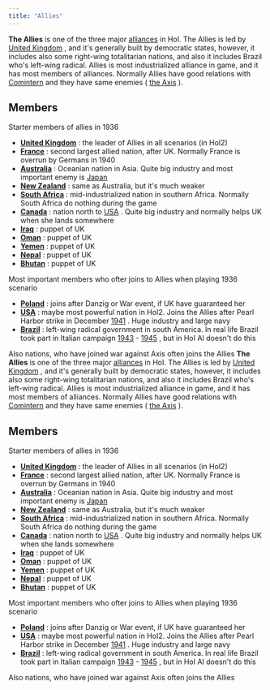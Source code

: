 ```yaml
---
title: "Allies"
---
```


**The Allies** is one of the three major
[alliances](/index.php?title=Alliance&action=edit&redlink=1 "Alliance (page does not exist)")
in HoI. The Allies is led by [United
Kingdom](/United_Kingdom "United Kingdom") , and it's generally built by
democratic states, however, it includes also some right-wing
totalitarian nations, and also it includes Brazil who's left-wing
radical. Allies is most industrialized alliance in game, and it has most
members of alliances. Normally Allies have good relations with
[Comintern](/The_Comintern "The Comintern") and they have same enemies (
[the Axis](/The_Axis "The Axis") ).

##  Members 

Starter members of allies in 1936

-   **[United Kingdom](/United_Kingdom "United Kingdom")** : the leader
    of Allies in all scenarios (in HoI2)
-   **[France](/France "France")** : second largest allied nation, after
    UK. Normally France is overrun by Germans in 1940
-   **[Australia](/Australia "Australia")** : Oceanian nation in Asia.
    Quite big industry and most important enemy is
    [Japan](/Japan "Japan")
-   **[New Zealand](/New_Zealand "New Zealand")** : same as Australia,
    but it's much weaker
-   **[South Africa](/South_Africa "South Africa")** :
    mid-industrialized nation in southern Africa. Normally South Africa
    do nothing during the game
-   **[Canada](/Canada "Canada")** : nation north to [USA](/USA "USA") .
    Quite big industry and normally helps UK when she lands somewhere
-   **[Iraq](/Iraq "Iraq")** : puppet of UK
-   **[Oman](/index.php?title=Oman&action=edit&redlink=1 "Oman (page does not exist)")**
    : puppet of UK
-   **[Yemen](/index.php?title=Yemen&action=edit&redlink=1 "Yemen (page does not exist)")**
    : puppet of UK
-   **[Nepal](/index.php?title=Nepal&action=edit&redlink=1 "Nepal (page does not exist)")**
    : puppet of UK
-   **[Bhutan](/Bhutan "Bhutan")** : puppet of UK

Most important members who ofter joins to Allies when playing 1936
scenario

-   **[Poland](/Poland "Poland")** : joins after Danzig or War event, if
    UK have guaranteed her
-   **[USA](/USA "USA")** : maybe most powerful nation in HoI2. Joins
    the Allies after Pearl Harbor strike in December
    [1941](/index.php?title=1941&action=edit&redlink=1 "1941 (page does not exist)")
    . Huge industry and large navy
-   **[Brazil](/Brazil "Brazil")** : left-wing radical government in
    south America. In real life Brazil took part in Italian campaign
    [1943](/index.php?title=1943&action=edit&redlink=1 "1943 (page does not exist)") -
    [1945](/index.php?title=1945&action=edit&redlink=1 "1945 (page does not exist)")
    , but in HoI AI doesn't do this

Also nations, who have joined war against Axis often joins the Allies
**The Allies** is one of the three major
[alliances](/index.php?title=Alliance&action=edit&redlink=1 "Alliance (page does not exist)")
in HoI. The Allies is led by [United
Kingdom](/United_Kingdom "United Kingdom") , and it's generally built by
democratic states, however, it includes also some right-wing
totalitarian nations, and also it includes Brazil who's left-wing
radical. Allies is most industrialized alliance in game, and it has most
members of alliances. Normally Allies have good relations with
[Comintern](/The_Comintern "The Comintern") and they have same enemies (
[the Axis](/The_Axis "The Axis") ).

##  Members 

Starter members of allies in 1936

-   **[United Kingdom](/United_Kingdom "United Kingdom")** : the leader
    of Allies in all scenarios (in HoI2)
-   **[France](/France "France")** : second largest allied nation, after
    UK. Normally France is overrun by Germans in 1940
-   **[Australia](/Australia "Australia")** : Oceanian nation in Asia.
    Quite big industry and most important enemy is
    [Japan](/Japan "Japan")
-   **[New Zealand](/New_Zealand "New Zealand")** : same as Australia,
    but it's much weaker
-   **[South Africa](/South_Africa "South Africa")** :
    mid-industrialized nation in southern Africa. Normally South Africa
    do nothing during the game
-   **[Canada](/Canada "Canada")** : nation north to [USA](/USA "USA") .
    Quite big industry and normally helps UK when she lands somewhere
-   **[Iraq](/Iraq "Iraq")** : puppet of UK
-   **[Oman](/index.php?title=Oman&action=edit&redlink=1 "Oman (page does not exist)")**
    : puppet of UK
-   **[Yemen](/index.php?title=Yemen&action=edit&redlink=1 "Yemen (page does not exist)")**
    : puppet of UK
-   **[Nepal](/index.php?title=Nepal&action=edit&redlink=1 "Nepal (page does not exist)")**
    : puppet of UK
-   **[Bhutan](/Bhutan "Bhutan")** : puppet of UK

Most important members who ofter joins to Allies when playing 1936
scenario

-   **[Poland](/Poland "Poland")** : joins after Danzig or War event, if
    UK have guaranteed her
-   **[USA](/USA "USA")** : maybe most powerful nation in HoI2. Joins
    the Allies after Pearl Harbor strike in December
    [1941](/index.php?title=1941&action=edit&redlink=1 "1941 (page does not exist)")
    . Huge industry and large navy
-   **[Brazil](/Brazil "Brazil")** : left-wing radical government in
    south America. In real life Brazil took part in Italian campaign
    [1943](/index.php?title=1943&action=edit&redlink=1 "1943 (page does not exist)") -
    [1945](/index.php?title=1945&action=edit&redlink=1 "1945 (page does not exist)")
    , but in HoI AI doesn't do this

Also nations, who have joined war against Axis often joins the Allies
